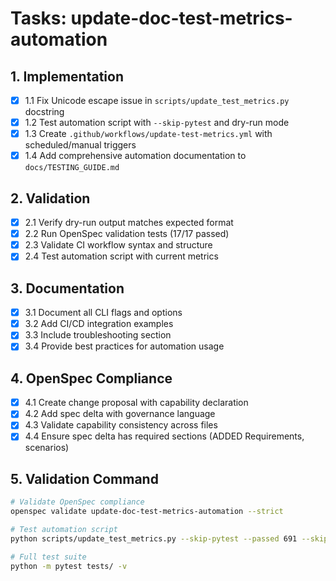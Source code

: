 # Tasks: update-doc-test-metrics-automation

## 1. Implementation

- [x] 1.1 Fix Unicode escape issue in `scripts/update_test_metrics.py` docstring
- [x] 1.2 Test automation script with `--skip-pytest` and dry-run mode
- [x] 1.3 Create `.github/workflows/update-test-metrics.yml` with scheduled/manual triggers
- [x] 1.4 Add comprehensive automation documentation to `docs/TESTING_GUIDE.md`

## 2. Validation

- [x] 2.1 Verify dry-run output matches expected format
- [x] 2.2 Run OpenSpec validation tests (17/17 passed)
- [x] 2.3 Validate CI workflow syntax and structure
- [x] 2.4 Test automation script with current metrics

## 3. Documentation

- [x] 3.1 Document all CLI flags and options
- [x] 3.2 Add CI/CD integration examples
- [x] 3.3 Include troubleshooting section
- [x] 3.4 Provide best practices for automation usage

## 4. OpenSpec Compliance

- [x] 4.1 Create change proposal with capability declaration
- [x] 4.2 Add spec delta with governance language
- [x] 4.3 Validate capability consistency across files
- [x] 4.4 Ensure spec delta has required sections (ADDED Requirements, scenarios)

## 5. Validation Command

```bash
# Validate OpenSpec compliance
openspec validate update-doc-test-metrics-automation --strict

# Test automation script
python scripts/update_test_metrics.py --skip-pytest --passed 691 --skipped 2 --duration "3m19s"

# Full test suite
python -m pytest tests/ -v
```

